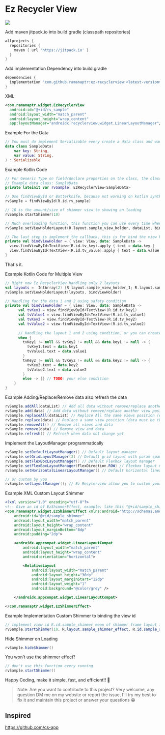 # Ez Recycler View

[![](https://jitpack.io/v/ramanaptr/ez-recyclerview.svg)](https://jitpack.io/#ramanaptr/ez-recyclerview)


Add maven jitpack.io into build.gradle (classpath repositories)
```gradle
allprojects {
  repositories {
    maven { url 'https://jitpack.io' }
  }
}
```


Add implementation Dependency into build.gradle
```gradle
dependencies {
  implementation 'com.github.ramanaptr:ez-recyclerview:<latest-version>'
}
```

XML:
```xml
<com.ramanaptr.widget.EzRecyclerView
  android:id="@+id/rv_sample"
  android:layout_width="match_parent"
  android:layout_height="wrap_content"
  app:layoutManager="androidx.recyclerview.widget.LinearLayoutManager"/>
```

Example For the Data
```kotlin
// You must do implement Serializable every create a data class and want to transaction with ez recylerview
data class SampleData(
    var key: String,
    var value: String,
) : Serializable
```

Example Kotlin Code
```kotlin
// For Generic Type on field/declare properties on the class, the class data must implement Serializable
// Example data class: SampleData
private lateinit var rvSample: EzRecyclerView<SampleData>

// Use findViewById or Butterknife, because not working on kotlin synthetic
rvSample = findViewById(R.id.rv_sample)

// 10 is the amount/size of shimmer view to showing on loading
rvSample.startShimmer(10)

// Much overloading function, this function you can use every time when you want to load the data
rvSample.setViewHolderLayout(R.layout.sample_view_holder, dataList, bindViewHolder)

// The last step is implement the callback, this is for bind the view holder and data object
private val bindViewHolder = { view: View, data: SampleData ->
  view.findViewById<TextView>(R.id.tv_key).apply { text = data.key }
  view.findViewById<TextView>(R.id.tv_value).apply { text = data.value }
}
```
That's it.


Example Kotlin Code for Multiple View
```kotlin
// Right now Ez RecyclerView handling only 2 layouts
val layouts =  IntArray(2) {R.layout.sample_view_holder_1; R.layout.sample_view_holder_2}
rvSample.setViewHolderLayout(layouts, bindViewHolder)

// Handling for the data 1 and 2 using safety condition
private val bindViewHolder = { view: View, data: SampleData ->
      val tvKey1 = view.findViewById<TextView>(R.id.tv_key1)
      val tvValue1 = view.findViewById<TextView>(R.id.tv_value1)
      val tvKey2 = view.findViewById<TextView>(R.id.tv_key2)
      val tvValue2 = view.findViewById<TextView>(R.id.tv_value2)
      
      // Handling the layout 1 and 2 using condition, or you can create function with condition every layout 1 and 2
      when {
        tvKey1 != null && tvKey2 != null && data.key1 != null -> {
          tvKey1.text = data.key1
          tvValue1.text = data.value1
        }
        tvKey2 != null && tvKey2 != null && data.key2 != null -> {
          tvKey2.text = data.key2
          tvValue2.text = data.value2
        }
        else -> {} // TODO: your else condition
    }
}
```

Example Adding/Replace/Remove data also refresh the data
```java
rvSample.addAll(dataList) // Add all data without remove/replace another views position
rvSample.add(data) // Add data without remove/replace another view position
rvSample.replaceAll(dataList) // Replace All the same views position (data must be the same)
rvSample.replace(data) // Replace a same view position (data must be the same)
rvSample.removeAll() // Remove all views and data
rvSample.remove(data) // Remove view and data
rvSample.refresh() // Refresh when data not change yet
```

Implement the LayoutManager programmatically
```java
rvSample.setDefaultLayoutManager() // Default layout manager
rvSample.setGridLayoutManager(3) // Default grid layout with param span
rvSample.setFlexBoxLayoutManager() // Default Flexbox layout manager
rvSample.setFlexBoxLayoutManager(FlexDirection.ROW) // Flexbox layout manager with param FlexDirection interface
rvSample.setHorizontalLinearLayoutManager() // Default horizontal linear layout manager

// or custom by you
rvSample.setLayoutManager(); // Ez Recylerview allow you to custom your own layout manager
```

Example XML Custom Layout Shimmer
```xml
<?xml version="1.0" encoding="utf-8"?>
<!-- Give an id of EzShimmerEffect, example: like this "@+id/sample_shimmer"-->
<com.ramanaptr.widget.EzShimmerEffect xmlns:android="http://schemas.android.com/apk/res/android"
    android:id="@+id/sample_shimmer"
    android:layout_width="match_parent"
    android:layout_height="wrap_content"
    android:layout_marginBottom="8dp"
    android:padding="2dp">

    <androidx.appcompat.widget.LinearLayoutCompat
        android:layout_width="match_parent"
        android:layout_height="wrap_content"
        android:orientation="horizontal">

        <RelativeLayout
            android:layout_width="match_parent"
            android:layout_height="30dp"
            android:layout_marginStart="12dp"
            android:layout_weight="1"
            android:background="@color/grey" />

    </androidx.appcompat.widget.LinearLayoutCompat>

</com.ramanaptr.widget.EzShimmerEffect>
```

Example Implementation Custom Shimmer to binding the view id
```java
// implement view id R.id.sample_shimmer mean of shimmer frame layout into param
rvSample.startShimmer(10, R.layout.sample_shimmer_effect, R.id.sample_shimmer)
```

Hide Shimmer on Loading
```java
rvSample.hideShimmer()
```

You won't use the shimmer effect?
```java
// don't use this function every running
rvSample.startShimmer()
```

Happy Coding, make it simple, fast, and efficient!! 💪

>Note: Are you want to contribute to this project? Very welcome, any question DM me on my website or report the issue, I'll try my best to fix it and maintain this project or answer your questions 😁

## Inspired
https://github.com/cs-app
